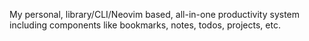 My personal, library/CLI/Neovim based, all-in-one productivity system including components like bookmarks, notes, todos, projects, etc.
